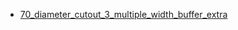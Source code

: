 * [70_diameter_cutout_3_multiple_width_buffer_extra](70_diameter_cutout_3_multiple_width_buffer_extra)
